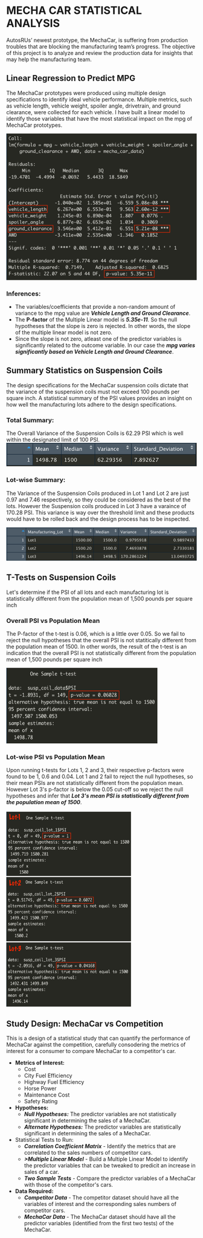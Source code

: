<h1>MECHA CAR STATISTICAL ANALYSIS</h1>
<p>AutosRUs’ newest prototype, the MechaCar, is suffering from production troubles that are blocking the manufacturing team’s progress. The objective of this project is to analyze and review the production data for insights that may help the manufacturing team.</p>

<h2>Linear Regression to Predict MPG</h2>
<p>The MechaCar prototypes were produced using multiple design specifications to identify ideal vehicle performance. Multiple metrics, such as vehicle length, vehicle weight, spoiler angle, drivetrain, and ground clearance, were collected for each vehicle. I have built a linear model to identify those variables that have the most statistical impact on the mpg of MechaCar prototypes.</p>
<img src='https://github.com/yazhcodes/MechaCar_Statistical_Analysis/blob/main/Images/Del1_multiple_linear_model.png'></img>
<h3>Inferences:</h3>
<ul>
  <li>The variables/coefficients that provide a non-random amount of variance to the mpg value are <strong><i>Vehicle Length and Ground Clearance</i></strong>.</li>
  <li>The <strong>P-factor</strong> of the Multiple Linear model is <strong><i>5.35e-11</i></strong>. So the null hypotheses that the slope is zero is rejected. In other words, the slope of the multiple linear model is not zero.</li>
  <li>Since the slope is not zero, atleast one of the predictor variables is significantly related to the outcome variable. In our case the <strong><i>mpg varies significantly based on Vehicle Length and Ground Clearance</i></strong>.</li>
</ul>

<h2>Summary Statistics on Suspension Coils</h2>
<p>The design specifications for the MechaCar suspension coils dictate that the variance of the suspension coils must not exceed 100 pounds per square inch. A statistical summary of the PSI values provides an insight on how well the manufacturing lots adhere to the design specifications.</p>
<h3>Total Summary:</h3>
The Overall Variance of the Suspension Coils is 62.29 PSI which is well within the designated limit of 100 PSI.
<img src='https://github.com/yazhcodes/MechaCar_Statistical_Analysis/blob/main/Images/Del2_total_summary.png'></img>
<h3>Lot-wise Summary:</h3>
<p>The Variance of the Suspension Coils produced in Lot 1 and Lot 2 are just 0.97 and 7.46 respectively, so they could be considered as the best of the lots. However the Suspension coils produced in Lot 3 have a varaince of 170.28 PSI. This variance is way over the threshold limit and these products would have to be rolled back and the design process has to be inspected.</p>
<img src='https://github.com/yazhcodes/MechaCar_Statistical_Analysis/blob/main/Images/Del2_lot_summary.png'></img>

<h2>T-Tests on Suspension Coils</h2>
<p>Let's determine if the PSI of all lots and each manufacturing lot is statistically different from the population mean of 1,500 pounds per square inch</p>
<h3>Overall PSI vs Population Mean</h3>
<p>The P-factor of the t-test is 0.06, which is a little over 0.05. So we fail to reject the null hypotheses that the overall PSI is not statitically different from the population mean of 1500. In other words, the result of the t-test is an indication that the overall PSI is not statistically different from the population mean of 1,500 pounds per square inch</p>
<img src='https://github.com/yazhcodes/MechaCar_Statistical_Analysis/blob/main/Images/Del3_ttest_total.png' width=400 height=200></img>
<h3>Lot-wise PSI vs Population Mean</h3>
<p>Upon running t-tests for Lots 1, 2 and 3, their respective p-factors were found to be 1, 0.6 and 0.04. Lot 1 and 2 fail to reject the null hypotheses, so their mean PSIs are not statistically different from the population mean. However Lot 3's p-factor is below the 0.05 cut-off so we reject the null hypotheses and infer that <strong><i>Lot 3's mean PSI is statistically different from the population mean of 1500</i></strong>.
  <br><br>
  <span align='center'>
  <img src='https://github.com/yazhcodes/MechaCar_Statistical_Analysis/blob/main/Images/Del3_ttest_lot1.png' width=330 height=170></img>
  <img src='https://github.com/yazhcodes/MechaCar_Statistical_Analysis/blob/main/Images/Del3_ttest_lot2.png' width=330 height=170></img> 
  <img src='https://github.com/yazhcodes/MechaCar_Statistical_Analysis/blob/main/Images/Del3_ttest_lot3.png' width=330 height=170></img>
  </span>
</p>

<h2>Study Design: MechaCar vs Competition</h2>
<p>This is a design of a statistical study that can quantify the performance of MechaCar against the competition, carefully consodering the metrics of interest for a consumer to compare MechaCar to a competitor's car.</p>
<ul>
  <li><strong>Metrics of Interest:</strong>
    <ul>
      <li>Cost</li>
      <li>City Fuel Efficiency</li>
      <li>Highway Fuel Efficiency</li>
      <li>Horse Power</li>
      <li>Maintenance Cost</li>
      <li>Safety Rating</li>
    </ul>
  </li>
  <li><strong>Hypotheses:</strong>
    <ul>
      <li><strong><i>Null Hypotheses:</i></strong> The predictor variables are not statistically significant in determining the sales of a MechaCar.</li>
      <li><strong><i>Alternate Hypotheses:</i></strong> The predictor variables are statistically significant in determining the sales of a MechaCar.</li>
    </ul>
  <li>Statistical Tests to Run:
    <ul>
      <li><strong><i>Correlation Coefficient Matrix</i></strong> - Identify the metrics that are correlated to the sales numbers of competitor cars.</li>
      <li><strong><i>>Multiple Linear Model</i></strong> - Build a Multiple Linear Model to identify the predictor variables that can be tweaked to predicit an increase in sales of a car.</li>
      <li><strong><i>Two Sample Tests</i></strong> - Compare the predictor variables of a MechaCar with those of the competitor's cars.</li>
    </ul>
  </li>
  <li><strong>Data Required:</strong>
    <ul>
      <li><strong><i>Competitor Data</i></strong> - The competitor dataset should have all the variables of interest and the corresponding sales numbers of competitor cars.</li>
      <li><strong><i>MechaCar Data</i></strong> - The MechaCar dataset should have all the predictor variables (identified from the first two tests) of the MechaCar.</li>
    </ul>
  </li>
</ul>
